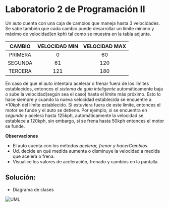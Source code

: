 # Laboratorio 2 de Programación II #

Un auto cuenta con una caja de cambios que maneja hasta 3 velocidades.
Se sabe también que cada cambio puede desarrollar un límite mínimo y máximo
de velocidad(en kph) tal como se muestra en la tabla adjunta.

| CAMBIO | VELOCIDAD MIN | VELOCIDAD MAX |
|:------:|:-------------:|:-------------:|
|PRIMERA |0				 |60			 |
|SEGUNDA |61			 |120			 |
|TERCERA |121			 |180			 |

En caso de que el auto intentara acelerar o frenar fuera de los límites
establecidos, entonces el *sistema de guía inteligente* automáticamente
baja o sube la velocidad(según sea el caso) hasta el límite más próximo.
Esto lo hace siempre y cuando la nueva velocidad establecida se encuentre
a ±10kph del límite establecido.
Si estuviera fuera de este límite, entonces el motor se funde y el auto se detiene.
Por ejemplo, si se encuentra en *segunda* y acelera hasta 125kph, automáticamente la
velocidad se establece a 120kph, sin embargo, si se frena hasta 50kph entonces el motor se funde.

**Observaciones**
* El auto cuenta con los métodos *acelerar, frenar y hacerCambios*.
* Ud. decide en qué medida aumenta o disminuye la velocidad a medida que acelera o frena.
* Visualice los valores de aceleración, frenado y cambios en la pantalla.

## Solución:

* Diagrama de clases

![UML](https://cacoo.com/diagrams/YrqAdCVV9cAY4Lz5-71DA3.png "lab2-UML-melo")
